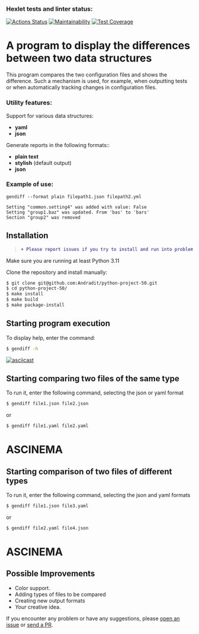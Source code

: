 ### Hexlet tests and linter status:

[![Actions Status](https://github.com/Andradit/python-project-50/actions/workflows/hexlet-check.yml/badge.svg)](https://github.com/Andradit/python-project-50/actions)
[![Maintainability](https://api.codeclimate.com/v1/badges/70452ee57eaddb8925a1/maintainability)](https://codeclimate.com/github/Andradit/python-project-50/maintainability)
[![Test Coverage](https://api.codeclimate.com/v1/badges/70452ee57eaddb8925a1/test_coverage)](https://codeclimate.com/github/Andradit/python-project-50/test_coverage)

# A program to display the differences between two data structures

This program compares the two configuration files and shows the difference. Such a mechanism is used, for example, 
when outputting tests or when automatically tracking changes in configuration files.

### Utility features:

Support for various data structures:
- **yaml**
- **json**

Generate reports in the following formats::
- **plain text**
- **stylish** (default output)
- **json**

### Example of use:

    gendiff --format plain filepath1.json filepath2.yml
    
    Setting "common.setting4" was added with value: False
    Setting "group1.baz" was updated. From 'bas' to 'bars'
    Section "group2" was removed


## Installation

> ```diff
> + Please report issues if you try to install and run into problems!
> ```

Make sure you are running at least Python 3.11

Clone the repository and install manually:

```bash
$ git clone git@github.com:Andradit/python-project-50.git
$ cd python-project-50/
$ make install
$ make build
$ make package-install
```
## Starting program execution

To display help, enter the command:

```bash    
$ gendiff -h
```

[![asciicast](https://asciinema.org/a/VAVOkeTXeMxoebFYqqIB732IT.svg)](https://asciinema.org/a/VAVOkeTXeMxoebFYqqIB732IT)

## Starting comparing two files of the same type
To run it, enter the following command, selecting the json or yaml format

```bash    
$ gendiff file1.json file2.json
```
or
```bash    
$ gendiff file1.yaml file2.yaml
```
# ASCINEMA

## Starting comparison of two files of different types
To run it, enter the following command, selecting the json and yaml formats
```bash    
$ gendiff file1.json file3.yaml
```
or
```bash    
$ gendiff file2.yaml file4.json
```
# ASCINEMA

## Possible Improvements

- Color support.
- Adding types of files to be compared
- Creating new output formats
- *Your* creative idea.

If you encounter any problem or have any suggestions, please [open an issue](https://github.com/Andradit/python-project-50/issues/new) or [send a PR](https://github.com/Andradit/python-project-50/compare).

